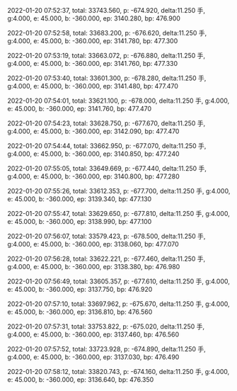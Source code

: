 2022-01-20 07:52:37, total: 33743.560, p: -674.920, delta:11.250 手, g:4.000, e: 45.000, b: -360.000, ep: 3140.280, bp: 476.900

2022-01-20 07:52:58, total: 33683.200, p: -676.620, delta:11.250 手, g:4.000, e: 45.000, b: -360.000, ep: 3141.780, bp: 477.300

2022-01-20 07:53:19, total: 33663.072, p: -676.880, delta:11.250 手, g:4.000, e: 45.000, b: -360.000, ep: 3141.760, bp: 477.330

2022-01-20 07:53:40, total: 33601.300, p: -678.280, delta:11.250 手, g:4.000, e: 45.000, b: -360.000, ep: 3141.480, bp: 477.470

2022-01-20 07:54:01, total: 33621.100, p: -678.000, delta:11.250 手, g:4.000, e: 45.000, b: -360.000, ep: 3141.760, bp: 477.470

2022-01-20 07:54:23, total: 33628.750, p: -677.670, delta:11.250 手, g:4.000, e: 45.000, b: -360.000, ep: 3142.090, bp: 477.470

2022-01-20 07:54:44, total: 33662.950, p: -677.070, delta:11.250 手, g:4.000, e: 45.000, b: -360.000, ep: 3140.850, bp: 477.240

2022-01-20 07:55:05, total: 33649.669, p: -677.440, delta:11.250 手, g:4.000, e: 45.000, b: -360.000, ep: 3140.800, bp: 477.280

2022-01-20 07:55:26, total: 33612.353, p: -677.700, delta:11.250 手, g:4.000, e: 45.000, b: -360.000, ep: 3139.340, bp: 477.130

2022-01-20 07:55:47, total: 33629.650, p: -677.810, delta:11.250 手, g:4.000, e: 45.000, b: -360.000, ep: 3138.990, bp: 477.100

2022-01-20 07:56:07, total: 33579.423, p: -678.500, delta:11.250 手, g:4.000, e: 45.000, b: -360.000, ep: 3138.060, bp: 477.070

2022-01-20 07:56:28, total: 33622.221, p: -677.460, delta:11.250 手, g:4.000, e: 45.000, b: -360.000, ep: 3138.380, bp: 476.980

2022-01-20 07:56:49, total: 33605.357, p: -677.610, delta:11.250 手, g:4.000, e: 45.000, b: -360.000, ep: 3137.750, bp: 476.920

2022-01-20 07:57:10, total: 33697.962, p: -675.670, delta:11.250 手, g:4.000, e: 45.000, b: -360.000, ep: 3136.810, bp: 476.560

2022-01-20 07:57:31, total: 33753.822, p: -675.020, delta:11.250 手, g:4.000, e: 45.000, b: -360.000, ep: 3137.460, bp: 476.560

2022-01-20 07:57:52, total: 33723.928, p: -674.890, delta:11.250 手, g:4.000, e: 45.000, b: -360.000, ep: 3137.030, bp: 476.490

2022-01-20 07:58:12, total: 33820.743, p: -674.160, delta:11.250 手, g:4.000, e: 45.000, b: -360.000, ep: 3136.640, bp: 476.350